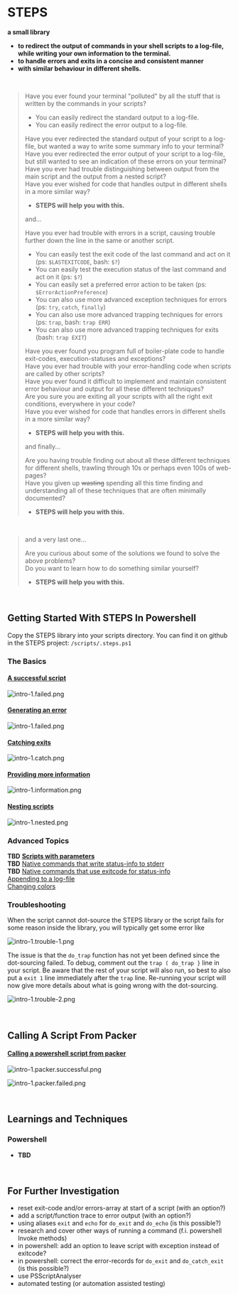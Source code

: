 # STEPS

**a small library** 

- **to redirect the output of commands in your shell scripts to a log-file, while writing your own information to the terminal.**
- **to handle errors and exits in a concise and consistent manner**
- **with similar behaviour in different shells.**


<br/>

> Have you ever found your terminal "polluted" by all the stuff that is written by the commands in your scripts?
>
> - You can easily redirect the standard output to a log-file.
> - You can easily redirect the error output to a log-file.
>
>
> Have you ever redirected the standard output of your script to a log-file, but wanted a way to write some summary info to your terminal?  
> Have you ever redirected the error output of your script to a log-file, but still wanted to see an indication of these errors on your terminal?  
> Have you ever had trouble distinguishing between output from the main script and the output from a nested script?  
> Have you ever wished for code that handles output in different shells in a more similar way?
>
>- **STEPS will help you with this.**
>
>
> and...
> 
> Have you ever had trouble with errors in a script, causing trouble further down the line in the same or another script.
>
> - You can easily test the exit code of the last command and act on it (ps: `$LASTEXITCODE`, bash: `$?`)
> - You can easily test the execution status of the last command and act on it (ps: `$?`)
> - You can easily set a preferred error action to be taken (ps: `$ErrorActionPreference`)
> - You can also use more advanced exception techniques for errors (ps: `try`, `catch`, `finally`)
> - You can also use more advanced trapping techniques for errors (ps: `trap`, bash: `trap ERR`)
> - You can also use more advanced trapping techniques for exits (bash: `trap EXIT`)
>
>
> Have you ever found you program full of boiler-plate code to handle exit-codes, execution-statuses and exceptions?  
> Have you ever had trouble with your error-handling code when scripts are called by other scripts?  
> Have you ever found it difficult to implement and maintain consistent error behaviour and output for all these different techniques?  
> Are you sure you are exiting all your scripts with all the right exit conditions, everywhere in your code?  
> Have you ever wished for code that handles errors in different shells in a more similar way?
>
> - **STEPS will help you with this.**
>
>
> and finally...
> 
> Are you having trouble finding out about all these different techniques for different shells, trawling through 10s or perhaps even 100s of web-pages?  
> Have you given up <del>wasting</del> spending all this time finding and understanding all of these techniques that are often minimally documented?
>
> - **STEPS will help you with this.**
>
>

<br/>

> and a very last one...
>
> Are you curious about some of the solutions we found to solve the above problems?  
> Do you want to learn how to do something similar yourself?
>
> - **STEPS will help you with this.**



<br/>

## Getting Started With STEPS In Powershell

Copy the STEPS library into your scripts directory.  You can find it on github in the STEPS project: `/scripts/.steps.ps1`

### The Basics

#### [A successful script](./docs/powershell/a-successful-script.md)

![intro-1.failed.png](./docs/powershell/screenshots/intro-1.successful.png)

#### [Generating an error](./docs/powershell/generating-an-error.md)

![intro-1.failed.png](./docs/powershell/screenshots/intro-1.failed.png)

#### [Catching exits](./docs/powershell/catching-exits.md)

![intro-1.catch.png](./docs/powershell/screenshots/intro-1.catch.png)

#### [Providing more information](./docs/powershell/providing-more-information.md)

![intro-1.information.png](./docs/powershell/screenshots/intro-1.information.png)

#### [Nesting scripts](./docs/powershell/nesting-scripts.md)

![intro-1.nested.png](./docs/powershell/screenshots/intro-1.nested.png)

### Advanced Topics

**TBD** [**Scripts with parameters**]()  
**TBD** [Native commands that write status-info to stderr]()  
**TBD** [Native commands that use exitcode for status-info]()  
[Appending to a log-file](./docs/powershell/appending-to-a-log-file.md)  
[Changing colors](./docs/powershell/changing-colors.md)

### Troubleshooting

When the script cannot dot-source the STEPS library or the script fails for some reason inside the library, you will typically get some error like

![intro-1.trouble-1.png](./docs/powershell/screenshots/intro-1.trouble-1.png)

The issue is that the `do_trap` function has not yet been defined since the dot-sourcing failed.
To debug, comment out the `trap ( do_trap }` line in your script.  Be aware that the rest of your script will also run, so best to also put a `exit 1` line immediately after the `trap` line.  Re-running your script will now give more details about what is going wrong with the dot-sourcing.

![intro-1.trouble-2.png](./docs/powershell/screenshots/intro-1.trouble-2.png)



<br/>

## Calling A Script From Packer

#### [Calling a powershell script from packer](./docs/powershell/calling-a-script-from-packer.md)

![intro-1.packer.successful.png](./docs/powershell/screenshots/intro-1.packer.successful.png)

![intro-1.packer.failed.png](./docs/powershell/screenshots/intro-1.packer.failed.png)



<br>

## Learnings and Techniques

### Powershell

- **TBD**



<br>

## For Further Investigation

- reset exit-code and/or errors-array at start of a script (with an option?)
- add a script/function trace to error output (with an option?)
- using aliases `exit` and `echo` for `do_exit` and `do_echo` (is this possible?)
- research and cover other ways of running a command (f.i. powershell Invoke methods)
- in powershell: add an option to leave script with exception instead of exitcode?
- in powershell: correct the error-records for `do_exit` and `do_catch_exit` (is this possible?)
- use PSScriptAnalyser
- automated testing (or automation assisted testing)
